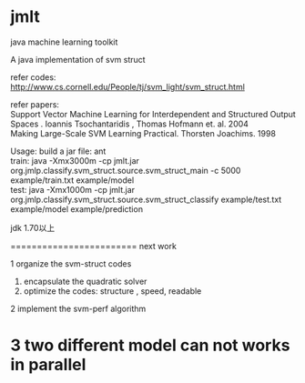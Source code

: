 jmlt
====

java machine learning toolkit

A java implementation of svm struct

refer codes:<br>
  http://www.cs.cornell.edu/People/tj/svm_light/svm_struct.html

refer papers:<br>
   Support Vector Machine Learning for Interdependent and Structured Output Spaces . Ioannis Tsochantaridis , Thomas Hofmann et. al. 2004 <br>
   Making Large-Scale SVM Learning Practical. Thorsten Joachims. 1998 <br>
   
Usage:
   build a jar file: ant <br>
   train: java  -Xmx3000m -cp jmlt.jar org.jmlp.classify.svm_struct.source.svm_struct_main -c 5000 example/train.txt example/model<br>
   test:   java  -Xmx1000m -cp jmlt.jar org.jmlp.classify.svm_struct.source.svm_struct_classify example/test.txt example/model example/prediction<br>

jdk 1.70以上   



========================
next work

1 organize the svm-struct codes 
  1) encapsulate the quadratic solver
  2) optimize the codes: structure , speed, readable 
  
2 implement the svm-perf algorithm

3 two different model can not works in parallel
=========================






